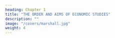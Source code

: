 ```yaml
---
heading: Chapter 1
title: "THE ORDER AND AIMS OF ECONOMIC STUDIES"
description: ""
image: "/covers/marshall.jpg"
weight: 4
---
```

